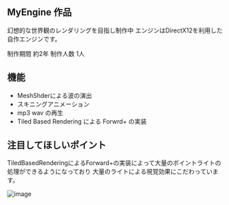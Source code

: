 ## MyEngine 作品

幻想的な世界観のレンダリングを目指し制作中
エンジンはDirectX12を利用した自作エンジンです。

制作期間 約2年 制作人数 1人

## 機能

* MeshShderによる波の演出
* スキニングアニメーション
* mp3 wav の再生
* Tiled Based Rendering による Forwrd+ の実装
  
## 注目してほしいポイント

TiledBasedRenderingによるForward+の実装によって大量のポイントライトの処理ができるようになっており
大量のライトによる視覚効果にこだわっています。


  ![image](https://github.com/user-attachments/assets/59f0ae74-204f-4c64-b958-475d2b576c16)




  
